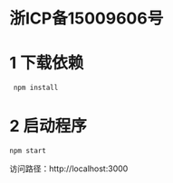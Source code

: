  # 浙ICP备15009606号
 # 1 下载依赖
```
 npm install
```
 # 2 启动程序
```
npm start
```
 访问路径：http://localhost:3000

